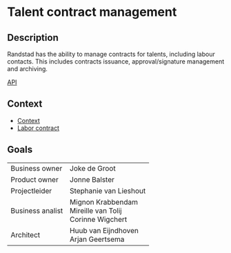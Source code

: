 # Talent contract management

## Description

Randstad has the ability to manage contracts for talents, including labour contacts. This includes contracts issuance, approval/signature management and archiving.

[API](./product.openapi.yaml)

## Context

* [Context](./context.puml)
* [Labor contract](./labor-contract.puml)

## Goals


|   |   |
| - | - |
| Business owner            | Joke de Groot                                                      |
| Product owner             | Jonne Balster                                                 |
| Projectleider             | Stephanie van Lieshout                                        |
| Business analist          | Mignon Krabbendam<br>Mireille van Tolij<br>Corinne Wigchert   |
| Architect                 | Huub van Eijndhoven<br>Arjan Geertsema                        |